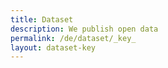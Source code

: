 ```yaml
---
title: Dataset
description: We publish open data
permalink: /de/dataset/_key_
layout: dataset-key
---
```

